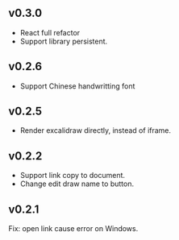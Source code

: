 ## v0.3.0

- React full refactor
- Support library persistent.

## v0.2.6

- Support Chinese handwritting font

## v0.2.5

- Render excalidraw directly, instead of iframe.

## v0.2.2

- Support link copy to document.
- Change edit draw name to button.

## v0.2.1

Fix: open link cause error on Windows.
